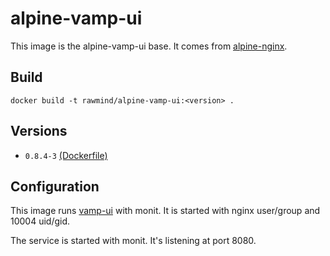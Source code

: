 alpine-vamp-ui
==============

This image is the alpine-vamp-ui base. It comes from [alpine-nginx][alpine-nginx].

## Build

```
docker build -t rawmind/alpine-vamp-ui:<version> .
```

## Versions

- `0.8.4-3` [(Dockerfile)](https://github.com/rawmind0/alpine-vamp-ui/blob/0.8.4-3/Dockerfile)

## Configuration

This image runs [vamp-ui][vamp-ui] with monit. It is started with nginx user/group and 10004 uid/gid.

The service is started with monit. It's listening at port 8080.

[alpine-nginx]: https://github.com/rawmind0/alpine-nginx/
[vamp-ui]: https://github.com/magneticio/vamp-ui/